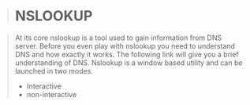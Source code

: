 

># NSLOOKUP

>At its core nslookup is a tool used to gain information from DNS server.
>Before you even play with nslookup you need to understand DNS and how exactly it works. The following link will give you a brief understanding of DNS.
>Nslookup is a window based utility and can be launched in two modes.
> - Interactive 
> - non-interactive
> 
> 

 
<!--stackedit_data:
eyJoaXN0b3J5IjpbMjE0NjkwNTY0MF19
-->